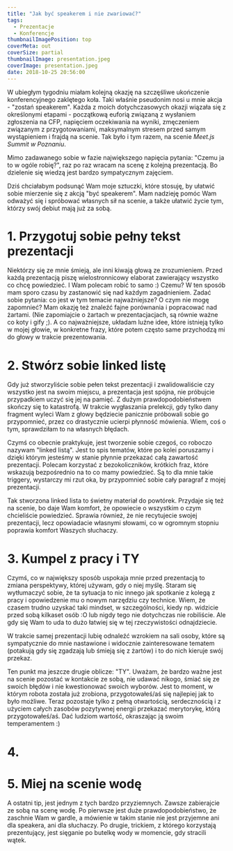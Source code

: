 ```yaml
---
title: "Jak być speakerem i nie zwariować?"
tags:
  - Prezentacje
  - Konferencje
thumbnailImagePosition: top
coverMeta: out
coverSize: partial
thumbnailImage: presentation.jpeg
coverImage: presentation.jpeg
date: 2018-10-25 20:56:00
---
```


W ubiegłym tygodniu miałam kolejną okazję na szczęśliwe ukończenie konferencyjnego zaklętego koła. 
Taki właśnie pseudonim nosi u mnie akcja - "zostań speakerem". Każda z moich dotychczasowych okazji wiązała się z określonymi etapami - początkową euforią związaną z wysłaniem zgłoszenia na CFP, napięciem oczekiwania na wyniki, zmęczeniem związanym z przygotowaniami, maksymalnym stresem przed samym wystąpieniem i frajdą na scenie.
Tak było i tym razem, na scenie *Meet.js Summit w Poznaniu*. 
<!-- more -->

Mimo zadawanego sobie w fazie największego napięcia pytania: "Czemu ja to w ogóle robię?", 
raz po raz wracam na scenę z kolejną prezentacją. Bo dzielenie się wiedzą jest bardzo sympatycznym zajęciem.

Dziś chciałabym podsunąć Wam moje sztuczki, które stosuję, by ułatwić sobie mierzenie się z akcją "być speakerem". Mam nadzieję pomóc Wam odważyć się i spróbować własnych sił na scenie, a także ułatwić życie tym, którzy swój debiut mają już za sobą.

# 1. Przygotuj sobie pełny tekst prezentacji
Niektórzy się ze mnie śmieją, ale inni kiwają głową ze zrozumieniem. Przed każdą prezentacją piszę wielostronnicowy elaborat zawierający wszystko co chcę powiedzieć. I Wam polecam robić to samo :) Czemu? W ten sposób mam sporo czasu by zastanowić się nad każdym zagadnieniem. Zadać sobie pytania: co jest w tym temacie najważniejsze? O czym nie mogę zapomnieć? Mam okazję też znaleźć fajne porównania i popracować nad żartami. (Nie zapomiajcie o żartach w prezentacjacjach, są równie ważne co koty i gify ;).
A co najważniejsze, układam luźne idee, które istnieją tylko w mojej głowie, w konkretne frazy, które potem często same przychodzą mi do głowy w trakcie prezentowania. 

# 2. Stwórz sobie linked listę
Gdy już stworzyliście sobie pełen tekst prezentacji i zwalidowaliście czy wszystko jest na swoim miejscu, a prezentacja jest spójna, nie próbujcie przypadkiem uczyć się jej na pamięć. Z dużym prawdopodobieństwem skończy się to katastrofą. W trakcie wygłaszania prelekcji, gdy tylko dany fragment wyleci Wam z głowy będziecie panicznie próbowali sobie go przypomnieć, przez co drastycznie ucierpi płynność mówienia. Wiem, coś o tym, sprawdziłam to na własnych błędach.

Czymś co obecnie praktykuje, jest tworzenie sobie czegoś, co roboczo nazywam "linked listą". Jest to spis tematów, które po kolei poruszamy i dzięki którym jesteśmy w stanie płynnie przekazać całą zawartość prezentacji. Polecam korzystać z bezokoliczników, krótkich fraz, które wskazują bezpośrednio na to co mamy powiedzieć. Są to dla mnie takie triggery, wystarczy mi rzut oka, by przypomnieć sobie cały paragraf z mojej prezentacji.

Tak stworzona linked lista to świetny materiał do powtórek. Przydaje się też na scenie, bo daje Wam komfort, że opowiecie o wszystkim o czym chcieliście powiedzieć. Sprawia również, że nie recytujecie swojej prezentacji, lecz opowiadacie własnymi słowami, co w ogromnym stopniu poprawia komfort Waszych słuchaczy.

# 3. Kumpel z pracy i TY
Czymś, co w największy sposób uspokaja mnie przed prezentacją to zmiana perspektywy, której używam, gdy o niej myślę. Staram się wytłumaczyć sobie, że ta sytuacja to nic innego jak spotkanie z kolegą z pracy i opowiedzenie mu o nowym narzędziu czy technice. Wiem, że czasem trudno uzyskać taki mindset, w szczególności, kiedy np. widzicie przed sobą kilkaset osób :O lub nigdy tego nie dotychczas nie robiliście. Ale gdy się Wam to uda to dużo łatwiej się w tej rzeczywistości odnajdziecie.

W trakcie samej prezentacji lubię odnaleźć wzrokiem na sali osoby, które są sympatycznie do mnie nastawione i widocznie zainteresowane tematem (potakują gdy się zgadzają lub śmieją się z żartów) i to do nich kieruje swój przekaz.

Ten punkt ma jeszcze drugie oblicze: "TY". Uważam, że bardzo ważne jest na scenie pozostać w kontakcie ze sobą, nie udawać nikogo, śmiać się ze swoich błędów i nie kwestionować swoich wyborów. Jest to moment, w którym robota została już zrobiona, przygotowałeś/aś się najlepiej jak to było możliwe. Teraz pozostaje tylko z pełną otwartością, serdecznością i z użyciem całych zasobów pozytywnej energii przekazać merytorykę, którą przygotowałeś/aś. Dać ludziom wartość, okraszając ją swoim temperamentem :)

# 4. 
# 5. Miej na scenie wodę
A ostatni tip, jest jednym z tych bardzo przyziemnych. Zawsze zabierajcie ze sobą na scenę wodę. Po pierwsze jest duże prawdopodobieństwo, że zaschnie Wam w gardle, a mówienie w takim stanie nie jest przyjemne ani dla speakera, ani dla słuchaczy. Po drugie, trickiem, z którego korzystają prezentujący, jest sięganie po butelkę wody w momencie, gdy stracili wątek. 
